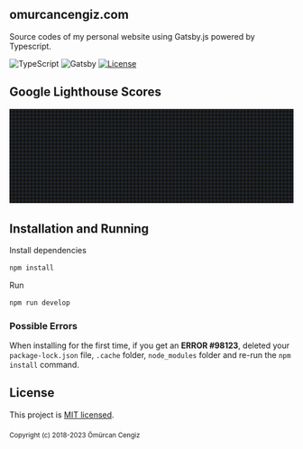 ## omurcancengiz.com

Source codes of my personal website using Gatsby.js powered by Typescript.

![TypeScript](https://img.shields.io/badge/typescript-%23007ACC.svg?style=for-the-badge&logo=typescript&logoColor=white)
![Gatsby](https://img.shields.io/badge/Gatsby-%23663399.svg?style=for-the-badge&logo=gatsby&logoColor=white)
[![License](https://img.shields.io/github/license/thenewboston-developers/website)](http://opensource.org/licenses/MIT)

## Google Lighthouse Scores

![image description](./src/images/lighthouse-scores.gif)

## Installation and Running

Install dependencies

```javascript
npm install
```

Run

```javascript
npm run develop
```

### Possible Errors

When installing for the first time, if you get an **ERROR #98123**, deleted your `package-lock.json` file, `.cache` folder, `node_modules` folder and re-run the `npm install` command.

## License

This project is [MIT licensed](http://opensource.org/licenses/MIT).

<sub>Copyright (c) 2018-2023 Ömürcan Cengiz</sub>
